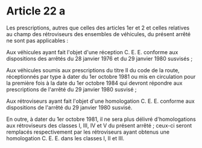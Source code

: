 # Article 22 a

Les prescriptions, autres que celles des articles 1er et 2 et celles relatives au champ des rétroviseurs des ensembles de véhicules, du présent arrêté ne sont pas applicables :

Aux véhicules ayant fait l'objet d'une réception C. E. E. conforme aux dispositions des arrêtés du 28 janvier 1976 et du 29 janvier 1980 susvisés ;

Aux véhicules soumis aux prescriptions du titre II du code de la route, réceptionnés par type à dater du 1er octobre 1981 ou mis en circulation pour la première fois à la date du 1er octobre 1984 qui devront répondre aux prescriptions de l'arrêté du 29 janvier 1980 susvisé ;

Aux rétroviseurs ayant fait l'objet d'une homologation C. E. E. conforme aux dispositions de l'arrêté du 29 janvier 1980 susvisé.

En outre, à dater du 1er octobre 1981, il ne sera plus délivré d'homologations aux rétroviseurs des classes I, III, IV et V du présent arrêté ; ceux-ci seront remplacés respectivement par les rétroviseurs ayant obtenus une homologation C. E. E. dans les classes I, II et III.
